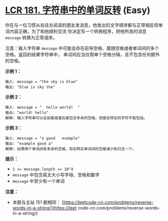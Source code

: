 # [LCR 181. 字符串中的单词反转][link] (Easy)

[link]: https://leetcode.cn/problems/fan-zhuan-dan-ci-shun-xu-lcof/

你在与一位习惯从右往左阅读的朋友发消息，他发出的文字顺序都与正常相反但单词内容正确，为了和他顺利交流
你决定写一个转换程序，把他所发的消息 `message` 转换为正常语序。

注意：输入字符串 `message` 中可能会存在前导空格、尾随空格或者单词间的多个空格。返回的结果字符串中，
单词间应当仅用单个空格分隔，且不包含任何额外的空格。

**示例 1：**

```
输入: message = "the sky is blue"
输出: "blue is sky the"
```

**示例 2：**

```
输入: message = "  hello world!  "
输出: "world! hello"
解释: 输入字符串可以在前面或者后面包含多余的空格，但是反转后的字符不能包括。
```

**示例 3：**

```
输入: message = "a good   example"
输出: "example good a"
解释: 如果两个单词间有多余的空格，将反转后单词间的空格减少到只含一个。
```

**提示：**

- `1 <= message.length <= 10^4`
- `message` 中包含英文大小写字母、空格和数字
- `message` 中至少有一个单词

**注意：**

- 本题与主站 151 题相同： [https://leetcode-cn.com/problems/reverse-words-in-a-string/](https://leet
code-cn.com/problems/reverse-words-in-a-string/)
